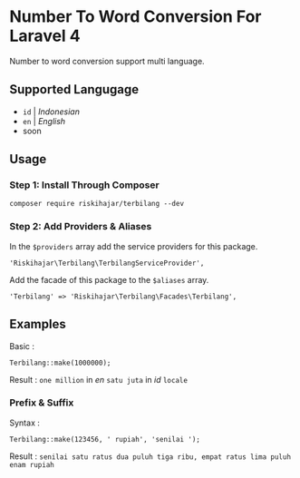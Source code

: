 # Number To Word Conversion For Laravel 4
Number to word conversion support multi language.

## Supported Langugage
* `id` | *Indonesian*
* `en` | *English*
* soon

## Usage

### Step 1: Install Through Composer
```
composer require riskihajar/terbilang --dev
````

### Step 2: Add Providers & Aliases
In the `$providers` array add the service providers for this package.
```
'Riskihajar\Terbilang\TerbilangServiceProvider',
```
Add the facade of this package to the `$aliases` array.
```
'Terbilang' => 'Riskihajar\Terbilang\Facades\Terbilang',
```

## Examples
Basic :
```
Terbilang::make(1000000);
```
Result : 
```one million```
in *en*
```satu juta```
in *id* `locale`

### Prefix & Suffix
Syntax :
```
Terbilang::make(123456, ' rupiah', 'senilai ');
```
Result : `senilai satu ratus dua puluh tiga ribu, empat ratus lima puluh enam rupiah`

